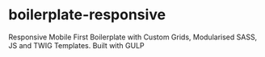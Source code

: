 boilerplate-responsive
======================

Responsive Mobile First Boilerplate with Custom Grids, Modularised SASS, JS and TWIG Templates. Built with GULP
